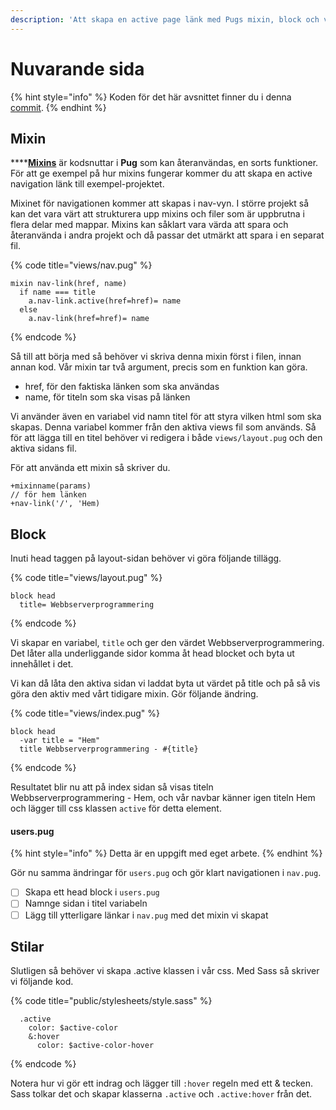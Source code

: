 ```yaml
---
description: 'Att skapa en active page länk med Pugs mixin, block och variabler.'
---
```


# Nuvarande sida

{% hint style="info" %}
Koden för det här avsnittet finner du i denna [commit](https://github.com/jensnti/wsp1-node/commit/c7bcf747357e33fa564b2ebbfde5de738712d62f).
{% endhint %}

## Mixin

\*\*\*\*[**Mixins**](https://pugjs.org/language/mixins.html) är kodsnuttar i **Pug** som kan återanvändas, en sorts funktioner. För att ge exempel på hur mixins fungerar kommer du att skapa en active navigation länk till exempel-projektet.

Mixinet för navigationen kommer att skapas i nav-vyn. I större projekt så kan det vara värt att strukturera upp mixins och filer som är uppbrutna i flera delar med mappar. Mixins kan såklart vara värda att spara och återanvända i andra projekt och då passar det utmärkt att spara i en separat fil.

{% code title="views/nav.pug" %}
```text
mixin nav-link(href, name)
  if name === title
    a.nav-link.active(href=href)= name
  else
    a.nav-link(href=href)= name

```
{% endcode %}

Så till att börja med så behöver vi skriva denna mixin först i filen, innan annan kod. Vår mixin tar två argument, precis som en funktion kan göra.

* href, för den faktiska länken som ska användas
* name, för titeln som ska visas på länken

Vi använder även en variabel vid namn titel för att styra vilken html som ska skapas. Denna variabel kommer från den aktiva views fil som används. Så för att lägga till en titel behöver vi redigera i både `views/layout.pug` och den aktiva sidans fil.

För att använda ett mixin så skriver du.

```text
+mixinname(params)
// för hem länken
+nav-link('/', 'Hem)
```

## Block

Inuti head taggen på layout-sidan behöver vi göra följande tillägg. 

{% code title="views/layout.pug" %}
```text
block head
  title= Webbserverprogrammering
```
{% endcode %}

Vi skapar en variabel, `title` och ger den värdet Webbserverprogrammering. Det låter alla underliggande sidor komma åt head blocket och byta ut innehållet i det.

Vi kan då låta den aktiva sidan vi laddat byta ut värdet på title och på så vis göra den aktiv med vårt tidigare mixin. Gör följande ändring.

{% code title="views/index.pug" %}
```text
block head
  -var title = "Hem"
  title Webbserverprogrammering - #{title}
```
{% endcode %}

Resultatet blir nu att på index sidan så visas titeln Webbserverprogrammering - Hem, och vår navbar känner igen titeln Hem och lägger till css klassen `active` för detta element.

#### users.pug

{% hint style="info" %}
Detta är en uppgift med eget arbete.
{% endhint %}

Gör nu samma ändringar för `users.pug` och gör klart navigationen i `nav.pug`.

* [ ] Skapa ett head block i `users.pug`
* [ ] Namnge sidan i titel variabeln
* [ ] Lägg till ytterligare länkar i `nav.pug` med det mixin vi skapat

## Stilar

Slutligen så behöver vi skapa .active klassen i vår css. Med Sass så skriver vi följande kod.

{% code title="public/stylesheets/style.sass" %}
```text
  .active
    color: $active-color
    &:hover
      color: $active-color-hover
```
{% endcode %}

Notera hur vi gör ett indrag och lägger till `:hover` regeln med ett & tecken. Sass tolkar det och skapar klasserna `.active` och `.active:hover` från det.

